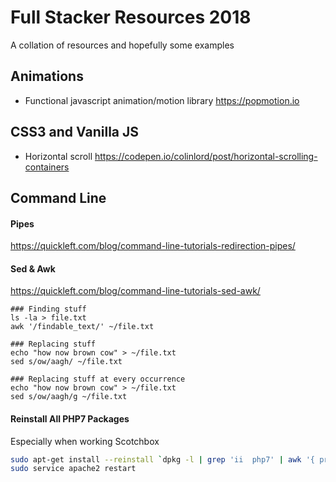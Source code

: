 # Full Stacker Resources 2018
A collation of resources and hopefully some examples

## Animations

* Functional javascript animation/motion library
https://popmotion.io

## CSS3 and Vanilla JS

* Horizontal scroll
https://codepen.io/colinlord/post/horizontal-scrolling-containers

## Command Line

#### Pipes
https://quickleft.com/blog/command-line-tutorials-redirection-pipes/

#### Sed & Awk
https://quickleft.com/blog/command-line-tutorials-sed-awk/

```shell
### Finding stuff
ls -la > file.txt
awk '/findable_text/' ~/file.txt

### Replacing stuff
echo "how now brown cow" > ~/file.txt
sed s/ow/aagh/ ~/file.txt

### Replacing stuff at every occurrence
echo "how now brown cow" > ~/file.txt
sed s/ow/aagh/g ~/file.txt
```

#### Reinstall All PHP7 Packages
Especially when working Scotchbox

```bash
sudo apt-get install --reinstall `dpkg -l | grep 'ii  php7' | awk '{ printf($2" "); next}'`
sudo service apache2 restart
```

